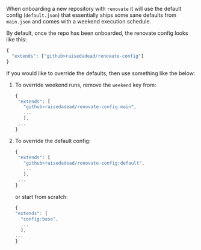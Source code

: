 When onboarding a new repository with `renovate` it will use the default config
(`default.json`) that essentially ships some sane defaults from `main.json` and
comes with a weekend execution schedule.

By default, once the repo has been onboarded, the renovate config looks like
this:

```js
{
  "extends": ["github>raisedadead/renovate-config"]
}
```

If you would like to override the defaults, then use something like the below:

1. To override weekend runs, remove the `weekend` key from:

   ```js
   {
    "extends": [
      "github>raisedadead/renovate-config:main",
      ...
      ],
    ...
   }
   ```

2. To override the default config:

   ```js
   {
    "extends": [
      "github>raisedadead/renovate-config:default",
      ...
      ],
    ...
   }
   ```

   or start from scratch:

   ```js
   {
   "extends": [
     "config:base",
     ...
     ],
   ...
   }
   ```
